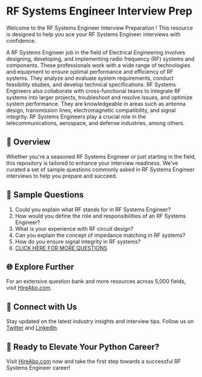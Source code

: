 # RF Systems Engineer Interview Prep

Welcome to the RF Systems Engineer Interview Preparation ! This resource is designed to help you ace your RF Systems Engineer interviews with confidence.

A RF Systems Engineer job in the field of Electrical Engineering involves designing, developing, and implementing radio frequency (RF) systems and components. These professionals work with a wide range of technologies and equipment to ensure optimal performance and efficiency of RF systems. They analyze and evaluate system requirements, conduct feasibility studies, and develop technical specifications. RF Systems Engineers also collaborate with cross-functional teams to integrate RF systems into larger projects, troubleshoot and resolve issues, and optimize system performance. They are knowledgeable in areas such as antenna design, transmission lines, electromagnetic compatibility, and signal integrity. RF Systems Engineers play a crucial role in the telecommunications, aerospace, and defense industries, among others.

## 🚀 Overview

Whether you're a seasoned RF Systems Engineer or just starting in the field, this repository is tailored to enhance your interview readiness. We've curated a set of sample questions commonly asked in RF Systems Engineer interviews to help you prepare and succeed.

## 📝 Sample Questions

1. Could you explain what RF stands for in RF Systems Engineer?
2. How would you define the role and responsibilities of an RF Systems Engineer?
3. What is your experience with RF circuit design?
4. Can you explain the concept of impedance matching in RF systems?
5. How do you ensure signal integrity in RF systems?
6. [CLICK HERE FOR MORE QUESTIONS](https://hireabo.com/job/3_2_33/RF%20Systems%20Engineer)

## 🌐 Explore Further

For an extensive question bank and more resources across 5,000 fields, visit [HireAbo.com](https://www.hireabo.com).

## 📱 Connect with Us

Stay updated on the latest industry insights and interview tips. Follow us on [Twitter](https://twitter.com/hireabo) and [LinkedIn](https://www.linkedin.com/in/hire-abo-3609972a8/).

## 🚀 Ready to Elevate Your Python Career?

Visit [HireAbo.com](https://www.hireabo.com) now and take the first step towards a successful RF Systems Engineer career!